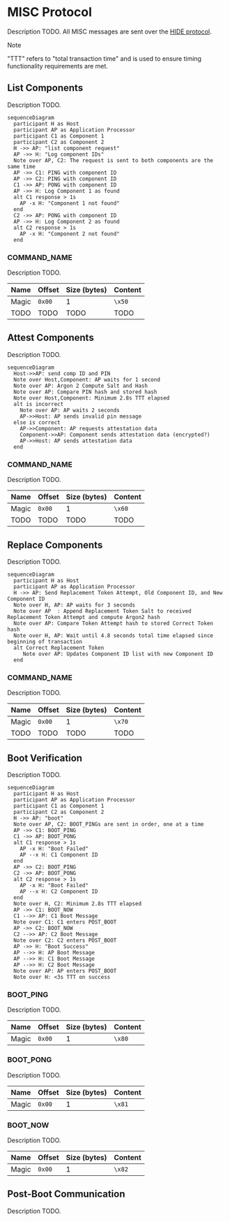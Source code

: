 # MISC Protocol

Description TODO. All MISC messages are sent over the [HIDE protocol](./hide_protocol.md).

> [!NOTE]  
> "TTT" refers to "total transaction time" and is used to ensure timing functionality requirements are met.

## List Components
Description TODO.

```mermaid
sequenceDiagram
  participant H as Host
  participant AP as Application Processor
  participant C1 as Component 1
  participant C2 as Component 2
  H ->> AP: "list component request"
  AP ->> H: "Log component IDs"
  Note over AP, C2: The request is sent to both components are the same time
  AP ->> C1: PING with component ID
  AP ->> C2: PING with component ID
  C1 ->> AP: PONG with component ID
  AP ->> H: Log Component 1 as found
  alt C1 response > 1s
    AP -x H: "Component 1 not found"
  end
  C2 ->> AP: PONG with component ID
  AP ->> H: Log Component 2 as found
  alt C2 response > 1s
    AP -x H: "Component 2 not found"
  end
```

### COMMAND_NAME
Description TODO.

| Name      | Offset | Size (bytes) | Content |
| --------- | ------ | ------------ | ------- |
| Magic     | `0x00` | 1            | `\x50`  |
| TODO      | TODO   | TODO         | TODO    |

## Attest Components
Description TODO.

```mermaid
sequenceDiagram
  Host->>AP: send comp ID and PIN
  Note over Host,Component: AP waits for 1 second
  Note over AP: Argon 2 Compute Salt and Hash
  Note over AP: Compare PIN hash and stored hash
  Note over Host,Component: Minimum 2.8s TTT elapsed
  alt is incorrect
    Note over AP: AP waits 2 seconds
    AP->>Host: AP sends invalid pin message
  else is correct
    AP->>Component: AP requests attestation data
    Component->>AP: Component sends attestation data (encrypted?)
    AP->>Host: AP sends attestation data
  end
```


### COMMAND_NAME
Description TODO.

| Name      | Offset | Size (bytes) | Content |
| --------- | ------ | ------------ | ------- |
| Magic     | `0x00` | 1            | `\x60`  |
| TODO      | TODO   | TODO         | TODO    |

## Replace Components
Description TODO.

```mermaid
sequenceDiagram
  participant H as Host
  participant AP as Application Processor
  H ->> AP: Send Replacement Token Attempt, Old Component ID, and New Component ID
  Note over H, AP: AP waits for 3 seconds
  Note over AP	: Append Replacement Token Salt to received Replacement Token Attempt and compute Argon2 hash
  Note over AP: Compare Token Attempt hash to stored Correct Token hash
  Note over H, AP: Wait until 4.8 seconds total time elapsed since beginning of transaction
  alt Correct Replacement Token
     Note over AP: Updates Component ID list with new Component ID
  end 

```

### COMMAND_NAME
Description TODO.

| Name      | Offset | Size (bytes) | Content |
| --------- | ------ | ------------ | ------- |
| Magic     | `0x00` | 1            | `\x70`  |
| TODO      | TODO   | TODO         | TODO    |

## Boot Verification
Description TODO.

```mermaid
sequenceDiagram
  participant H as Host
  participant AP as Application Processor
  participant C1 as Component 1
  participant C2 as Component 2
  H ->> AP: "boot"
  Note over AP, C2: BOOT_PINGs are sent in order, one at a time
  AP ->> C1: BOOT_PING
  C1 ->> AP: BOOT_PONG
  alt C1 response > 1s
    AP -x H: "Boot Failed"
    AP --x H: C1 Component ID
  end
  AP ->> C2: BOOT_PING
  C2 ->> AP: BOOT_PONG
  alt C2 response > 1s
    AP -x H: "Boot Failed"
    AP --x H: C2 Component ID
  end
  Note over H, C2: Minimum 2.8s TTT elapsed
  AP ->> C1: BOOT_NOW
  C1 -->> AP: C1 Boot Message
  Note over C1: C1 enters POST_BOOT
  AP ->> C2: BOOT_NOW
  C2 -->> AP: C2 Boot Message
  Note over C2: C2 enters POST_BOOT
  AP ->> H: "Boot Success"
  AP -->> H: AP Boot Message
  AP -->> H: C1 Boot Message
  AP -->> H: C2 Boot Message
  Note over AP: AP enters POST_BOOT
  Note over H: <3s TTT on success
```

### BOOT_PING
Description TODO.

| Name      | Offset | Size (bytes) | Content |
| --------- | ------ | ------------ | ------- |
| Magic     | `0x00` | 1            | `\x80`  |

### BOOT_PONG
Description TODO.

| Name      | Offset | Size (bytes) | Content |
| --------- | ------ | ------------ | ------- |
| Magic     | `0x00` | 1            | `\x81`  |

### BOOT_NOW
Description TODO.

| Name      | Offset | Size (bytes) | Content |
| --------- | ------ | ------------ | ------- |
| Magic     | `0x00` | 1            | `\x82`  |

## Post-Boot Communication
Description TODO.

